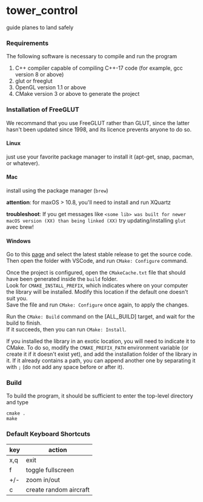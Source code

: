 # tower_control
guide planes to land safely

### Requirements

The following software is necessary to compile and run the program
1. C++ compiler capable of compiling C++-17 code (for example, gcc version 8 or above)
2. glut or freeglut
3. OpenGL version 1.1 or above
4. CMake version 3 or above to generate the project

### Installation of FreeGLUT

We recommand that you use FreeGLUT rather than GLUT, since the latter hasn't been updated since 1998, and its licence prevents anyone to do so.

#### Linux
just use your favorite package manager to install it (apt-get, snap, pacman, or whatever).

#### Mac
install using the package manager (`brew`)

**attention**:
for maxOS > 10.8, you'll need to install and run XQuartz

**troubleshoot**:
If you get messages like `<some lib> was built for newer macOS version (XX) than being linked (XX)` try updating/installing `glut` avec brew!

#### Windows
Go to this [page](http://freeglut.sourceforge.net/) and select the latest stable release to get the source code.\
Then open the folder with VSCode, and run `CMake: Configure` command.

Once the project is configured, open the `CMakeCache.txt` file that should have been generated inside the `build` folder.\
Look for `CMAKE_INSTALL_PREFIX`, which indicates where on your computer the library will be installed. Modify this location if the default one doesn't suit you.\
Save the file and run `CMake: Configure` once again, to apply the changes.

Run the `CMake: Build` command on the [ALL_BUILD] target, and wait for the build to finish.\
If it succeeds, then you can run `CMake: Install`.

If you installed the library in an exotic location, you will need to indicate it to CMake.
To do so, modify the `CMAKE_PREFIX_PATH` environment variable (or create it if it doesn't exist yet), and add the installation folder of the library in it.
If it already contains a path, you can append another one by separating it with `;` (do not add any space before or after it). 

### Build

To build the program, it should be sufficient to enter the top-level directory and type
```
cmake .
make
```

### Default Keyboard Shortcuts
|key | action |
|----|--------|
|x,q | exit   |
|f   | toggle fullscreen |
|+/- | zoom in/out|
|c   | create random aircraft |
